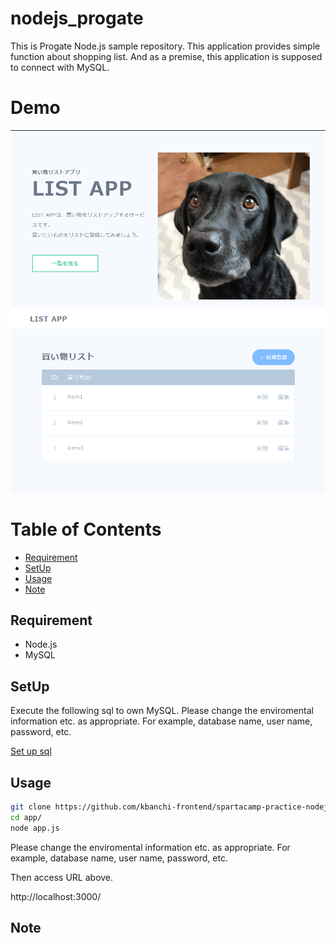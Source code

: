 # nodejs_progate

This is Progate Node.js sample repository.
This application provides simple function about shopping list.
And as a premise, this application is supposed to connect with MySQL.

# Demo

![](./demo/top.png)
![](./demo/index.png)

# Table of Contents

* [Requirement](#requirement)
* [SetUp](#setUp)
* [Usage](#usage)
* [Note](#note)

## Requirement

* Node.js
* MySQL

## SetUp

Execute the following sql to own MySQL.
Please change the enviromental information etc. as appropriate.
For example, database name, user name, password, etc.

[Set up sql](./setup/db/setup.sql)

## Usage

```bash
git clone https://github.com/kbanchi-frontend/spartacamp-practice-nodejs.git
cd app/
node app.js
```

Please change the enviromental information etc. as appropriate.
For example, database name, user name, password, etc.

Then access URL above.

http://localhost:3000/

## Note